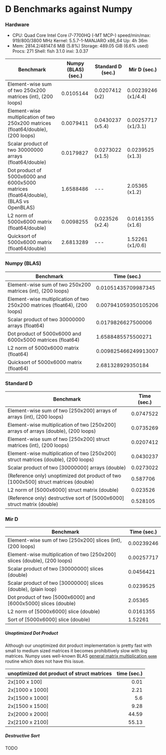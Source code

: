 # D Benchmarks against Numpy

### Hardware

 * CPU: Quad Core Intel Core i7-7700HQ (-MT MCP-) speed/min/max: 919/800/3800 MHz Kernel: 5.5.7-1-MANJARO x86_64 Up: 4h 36m 
 * Mem: 2814.2/48147.6 MiB (5.8%) Storage: 489.05 GiB (6.6% used) Procs: 271 Shell: fish 3.1.0 inxi: 3.0.37 

| Benchmark                                                                            | Numpy (BLAS) (sec.) | Standard D (sec.) | Mir D (sec.)        |
| ------------------------------------------------------------------------------------ | ------------------- | ----------------- | ------------------- |
| Element-wise sum of two 250x200 matrices (int), (200 loops)                          | 0.0105144           | 0.0207412 (x2)    | 0.00239246 (x1/4.4) |
| Element-wise multiplication of two 250x200 matrices (float64/double), (200 loops)    | 0.0079411           | 0.0430237 (x5.4)  | 0.00257717 (x1/3.1) |
| Scalar product of two 30000000 arrays (float64/double)                               | 0.0179827           | 0.0273022 (x1.5)  | 0.0239525 (x1.3)    |
| Dot product of 5000x6000 and 6000x5000 matrices (float64/double), (BLAS vs OpenBLAS) | 1.6588486           | ---               | 2.05365 (x1.2)      |
| L2 norm of 5000x6000 matrix (float64/double)                                         | 0.0098255           | 0.023526 (x2.4)   | 0.0161355 (x1.6)    |
| Quicksort of 5000x6000 matrix (float64/double)                                       | 2.6813289           | ---               | 1.52261 (x1/0.6)    |

### Numpy (BLAS)

| Benchmark                                                                  | Time (sec.)          |
| -------------------------------------------------------------------------- | -------------------- |
| Element-wise sum of two 250x200 matrices (int), (200 loops)                | 0.01051435709987345  |
| Element-wise multiplication of two 250x200 matrices (float64), (200 loops) | 0.007941059350105206 |
| Scalar product of two 30000000 arrays (float64)                            | 0.0179826627500006   |
| Dot product of 5000x6000 and 6000x5000 matrices (float64)                  | 1.6588485575500271   |
| L2 norm of 5000x6000 matrix (float64)                                      | 0.009825466249913007 |
| Quicksort of 5000x6000 matrix (float64)                                    | 2.681328929350184    |


### Standard D

| Benchmark                                                                           | Time (sec.) |
| ----------------------------------------------------------------------------------- | ----------- |
| Element-wise sum of two [250x200] arrays of arrays (int), (200 loops)               | 0.0747522   |
| Element-wise multiplication of two [250x200] arrays of arrays (double), (200 loops) | 0.0735269   |
| Element-wise sum of two [250x200] struct matrices (int), (200 loops)                | 0.0207412   |
| Element-wise multiplication of two [250x200] struct matrices (double), (200 loops)  | 0.0430237   |
| Scalar product of two [30000000] arrays (double)                                    | 0.0273022   |
| (Reference only) unoptimized dot product of two [1000x500] struct matrices (double) | 0.587706    |
| L2 norm of [5000x6000] struct matrix (double)                                       | 0.023526    |
| (Reference only) destructive sort of [5000x6000] struct matrix (double)             | 0.528105    |


### Mir D

| Benchmark                                                                 | Time (sec.) |
| ------------------------------------------------------------------------- | ----------- |
| Element-wise sum of two [250x200] slices (int), (200 loops)               | 0.00239246  |
| Element-wise multiplication of two [250x200] slices (double), (200 loops) | 0.00257717  |
| Scalar product of two [30000000] slices (double)                          | 0.0456421   |
| Scalar product of two [30000000] slices (double), (plain loop)            | 0.0239525   |
| Dot product of two [5000x6000] and [6000x5000] slices (double)            | 2.05365     |
| L2 norm of [5000x6000] slice (double)                                     | 0.0161355   |
| Sort of [5000x6000] slice (double)                                        | 1.52261     |


##### Unoptimized Dot Product
Although our unoptimized dot product implementation is pretty fast with small to medium sized matrices it becomes prohibitively slow with big matrices.
Numpy uses well-known BLAS [general matrix multiplication `gemm`](https://software.intel.com/en-us/mkl-developer-reference-fortran-gemm) routine which does not have this issue.

| unoptimized dot product of struct matrices | time (sec.) |
| ------------------------------------------ | ----------: |
| 2x[100 x 100]                              |        0.01 |
| 2x[1000 x 1000]                            |        2.21 |
| 2x[1500 x 1000]                            |         5.6 |
| 2x[1500 x 1500]                            |        9.28 |
| 2x[2000 x 2000]                            |       44.59 |
| 2x[2100 x 2100]                            |       55.13 |

##### Destructive Sort
TODO